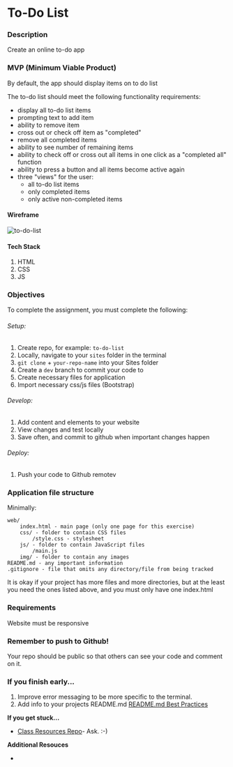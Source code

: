 # To-Do List

### Description

Create an online to-do app

### MVP (Minimum Viable Product)

By default, the app should display items on to do list

The to-do list should meet the following functionality requirements:

- display all to-do list items
- prompting text to add item
- ability to remove item
- cross out or check off item as "completed"
- remove all completed items
- ability to see number of remaining items
- ability to check off or cross out all items in one click as a "completed all" function
- ability to press a button and all items become active again
- three "views" for the user:
  - all to-do list items
  - only completed items
  - only active non-completed items

#### Wireframe

![to-do-list](docs/to-do-list.gif)

#### Tech Stack

1. HTML
2. CSS
3. JS

### Objectives

To complete the assignment, you must complete the following:

###### Setup:

1. Create repo, for example: `to-do-list`
2. Locally, navigate to your `sites` folder in the terminal
3. `git clone` + `your-repo-name` into your Sites folder
4. Create a `dev` branch to commit your code to
5. Create necessary files for application
6. Import necessary css/js files (Bootstrap)

<!-- ###### Optional Setup for eslint

1. in your repo top directory,
2. `npm init`
3. `eslint --init`
4. add the following line to your `.gitignore`
   1. `node_modules/` -->

###### Develop:

1. Add content and elements to your website
2. View changes and test locally
3. Save often, and commit to github when important changes happen

###### Deploy:

1. Push your code to Github remotev

### Application file structure

Minimally:

```
web/
    index.html - main page (only one page for this exercise)
    css/ - folder to contain CSS files
        /style.css - stylesheet
    js/ - folder to contain JavaScript files
        /main.js
    img/ - folder to contain any images
README.md - any important information
.gitignore - file that omits any directory/file from being tracked
```

It is okay if your project has more files and more directories, but at the least you need the ones listed above, and you must only have one index.html

### Requirements

Website must be responsive

### Remember to push to Github!

Your repo should be public so that others can see your code and comment on it.

### If you finish early...

1. Improve error messaging to be more specific to the terminal.
2. Add info to your projects README.md [README.md Best Practices](https://gist.github.com/PurpleBooth/109311bb0361f32d87a2)

**If you get stuck...**

- [Class Resources Repo](https://github.com/bootcamp-students/Resources)- Ask. :-)

**Additional Resouces**

- []()
